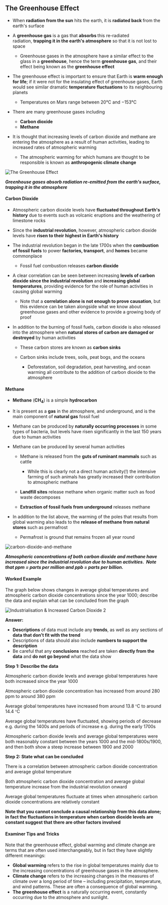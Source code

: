The Greenhouse Effect
---------------------

* When <b>radiation from the sun</b> hits the earth, it is <b>radiated back </b>from the earth's surface
* A <b>greenhouse gas</b> is a gas that <b>absorbs </b>this re-radiated radiation, <b>trapping it in the earth's atmosphere</b> so that it is not lost to space

  + Greenhouse gases in the atmosphere have a similar effect to the glass in a <b>greenhouse</b>, hence the term <b>greenhouse gas</b>, and their effect being known as the <b>greenhouse effect</b>
* The greenhouse effect is important to ensure that Earth is <b>warm enough for life</b>; if it were not for the insulating effect of greenhouse gases, Earth would see similar dramatic <b>temperature fluctuations</b> to its neighbouring planets

  + Temperatures on Mars range between 20°C and −153°C
* There are many greenhouse gases including

  + <b>Carbon dioxide</b>
  + <b>Methane</b>
* It is thought that increasing levels of carbon dioxide and methane are entering the atmosphere as a result of human activities, leading to increased rates of atmospheric warming

  + The atmospheric warming for which humans are thought to be responsible is known as <b>anthropogenic climate change</b>

![The Greenhouse Effect](The-Greenhouse-Effect.png)

<i><b>Greenhouse gases absorb radiation re-emitted from the earth's surface, trapping it in the atmosphere</b></i>

#### Carbon Dioxide

* Atmospheric carbon dioxide levels have <b>fluctuated throughout Earth's history</b> due to events such as volcanic eruptions and the weathering of limestone rocks
* Since the <b>industrial revolution</b>, however, atmospheric carbon dioxide levels have <b>risen to their highest in Earth's history</b>
* The industrial revolution began in the late 1700s when the <b>combustion of fossil fuels</b> to power<b> factories, transport</b>, and <b>homes</b> became commonplace

  + Fossil fuel combustion releases <b>carbon dioxide</b>
* A clear correlation can be seen between increasing <b>levels of carbon dioxide since the industrial revolution</b> and <b>increasing global temperatures</b>, providing evidence for the role of human activities in causing global warming

  + Note that a <b>correlation alone is not enough to prove causation</b>, but this evidence can be taken alongside what we know about greenhouse gases and other evidence to provide a growing body of proof
* In addition to the burning of fossil fuels, carbon dioxide is also released into the atmosphere when <b>natural stores of carbon are damaged or destroyed</b> by human activities

  + These carbon stores are known as <b>carbon sinks</b>
  + Carbon sinks include trees, soils, peat bogs, and the oceans

    - Deforestation, soil degradation, peat harvesting, and ocean warming all contribute to the addition of carbon dioxide to the atmosphere

#### Methane

* <b>Methane</b> (<b>CH</b><sub><b>4</b></sub>) is a simple <b>hydrocarbon</b>
* It is present as a <b>gas</b> in the atmosphere, and underground, and is the main component of <b>natural gas</b> fossil fuel
* Methane can be produced by <b>naturally occurring processes</b> in some types of bacteria, but levels have risen significantly in the last 150 years due to human activities
* Methane can be produced by several human activities

  + Methane is released from the <b>guts of ruminant mammals</b> such as cattle

    - While this is clearly not a direct human activity(!) the intensive farming of such animals has greatly increased their contribution to atmospheric methane
  + <b>Landfill sites</b> release methane when organic matter such as food waste decomposes
  + <b>Extraction of fossil fuels from underground</b> releases methane
* In addition to the list above, the warming of the poles that results from global warming also leads to the <b>release of methane from natural stores</b> such as permafrost

  + Permafrost is ground that remains frozen all year round

![carbon-dioxide-and-methane](carbon-dioxide-and-methane.png)

<i><b>Atmospheric concentrations of both carbon dioxide and methane have increased since the industrial revolution due to human activities.  Note that ppm = parts per million and ppb = parts per billion.</b></i>

#### Worked Example

The graph below shows changes in average global temperatures and atmospheric carbon dioxide concentrations since the year 1000; describe the data and explain what can be concluded from the graph

![Industrialisation & Increased Carbon Dioxide 2](Industrialisation-Increased-Carbon-Dioxide-2.png)

<b>Answer:</b>

* <b>Descriptions</b> of data must include any <b>trends</b>, as well as any sections of <b>data that don’t fit with the trend</b>
* Descriptions of data should also include <b>numbers to support the description</b>
* Be careful that any <b>conclusions</b> reached are taken <b>directly from the data</b> and <b>do not go beyond</b> what the data show

<b>Step 1: Describe the data</b>

Atmospheric carbon dioxide levels and average global temperatures have both increased since the year 1000

Atmospheric carbon dioxide concentration has increased from around 280 ppm to around 380 ppm

Average global temperatures have increased from around 13.8 <math><semantics><mo>°</mo><annotation>{"language":"en","fontFamily":"Times New Roman","fontSize":"18"}</annotation></semantics></math>C to around 14.4 <math><semantics><mo>°</mo><annotation>{"language":"en","fontFamily":"Times New Roman","fontSize":"18"}</annotation></semantics></math>C

Average global temperatures have fluctuated, showing periods of decrease e.g. during the 1400s and periods of increase e.g. during the early 1700s

Atmospheric carbon dioxide levels and average global temperatures were both reasonably constant between the years 1000 and the mid-1800s/1900, and then both show a steep increase between 1900 and 2000

<b>Step 2: State what can be concluded</b>

There is a correlation between atmospheric carbon dioxide concentration and average global temperature

Both atmospheric carbon dioxide concentration and average global temperature increase from the industrial revolution onward

Average global temperatures fluctuate at times when atmospheric carbon dioxide concentrations are relatively constant

<b>Note that you cannot conclude a causal relationship from this data alone; in fact the fluctuations in temperature when carbon dioxide levels are constant suggest that there are other factors involved</b>

#### Examiner Tips and Tricks

Note that the greenhouse effect, global warming and climate change are terms that are often used interchangeably, but in fact they have slightly different meanings:

* <b>Global warming</b> refers to the rise in global temperatures mainly due to the increasing concentrations of greenhouse gases in the atmosphere.
* <b>Climate change</b> refers to the increasing changes in the measures of climate over a long period of time – including precipitation, temperature, and wind patterns. These are often a consequence of global warming.
* <b>The greenhouse effect</b> is a naturally occurring event, constantly occurring due to the atmosphere and sunlight.